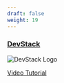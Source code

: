 ```yaml
---
draft: false
weight: 19
---
```

### [DevStack](https://docs.openstack.org/devstack/latest/)
![DevStack Logo](https://docs.openstack.org/devstack/latest/_images/logo-blue.png)

[Video Tutorial](https://www.youtube.com/watch?v=qgQARDfVrs8&)

